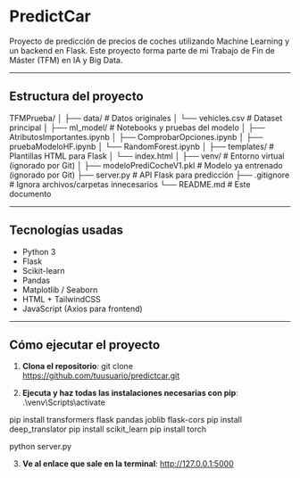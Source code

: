 # PredictCar

Proyecto de predicción de precios de coches utilizando Machine Learning y un backend en Flask. Este proyecto forma parte de mi Trabajo de Fin de Máster (TFM) en IA y Big Data.

---

## Estructura del proyecto

TFMPrueba/
│
├── data/ # Datos originales
│ └── vehicles.csv # Dataset principal
│
├── ml_model/ # Notebooks y pruebas del modelo
│ ├── AtributosImportantes.ipynb
│ ├── ComprobarOpciones.ipynb
│ ├── pruebaModeloHF.ipynb
│ └── RandomForest.ipynb
│
├── templates/ # Plantillas HTML para Flask
│ └── index.html
│
├── venv/ # Entorno virtual (ignorado por Git)
│
├── modeloPrediCocheV1.pkl # Modelo ya entrenado (ignorado por Git)
├── server.py # API Flask para predicción
├── .gitignore # Ignora archivos/carpetas innecesarios
└── README.md # Este documento

---

## Tecnologías usadas

- Python 3
- Flask
- Scikit-learn
- Pandas
- Matplotlib / Seaborn
- HTML + TailwindCSS
- JavaScript (Axios para frontend)

---

## Cómo ejecutar el proyecto

1. **Clona el repositorio**:
git clone https://github.com/tuusuario/predictcar.git

2. **Ejecuta y haz todas las instalaciones necesarias con pip**:
.\venv\Scripts\activate

pip install transformers flask pandas joblib flask-cors
pip install deep_translator
pip install scikit_learn
pip install torch

python server.py

3. **Ve al enlace que sale en la terminal**:
http://127.0.0.1:5000